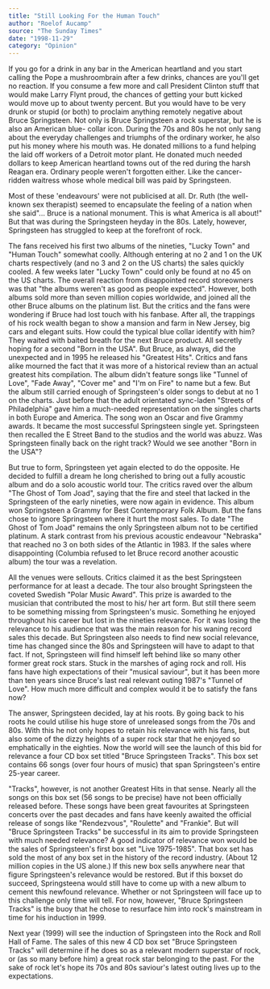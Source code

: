 ```yaml
---
title: "Still Looking For the Human Touch"
author: "Roelof Aucamp"
source: "The Sunday Times"
date: "1998-11-29"
category: "Opinion"
---
```


If you go for a drink in any bar in the American heartland and you start calling the Pope a mushroombrain after a few drinks, chances are you'll get no reaction. If you consume a few more and call President Clinton stuff that would make Larry Flynt proud, the chances of getting your butt kicked would move up to about twenty percent. But you would have to be very drunk or stupid (or both) to proclaim anything remotely negative about Bruce Springsteen. Not only is Bruce Springsteen a rock superstar, but he is also an American blue- collar icon. During the 70s and 80s he not only sang about the everyday challenges and triumphs of the ordinary worker, he also put his money where his mouth was. He donated millions to a fund helping the laid off workers of a Detroit motor plant. He donated much needed dollars to keep American heartland towns out of the red during the harsh Reagan era. Ordinary people weren't forgotten either. Like the cancer-ridden waitress whose whole medical bill was paid by Springsteen.

Most of these 'endeavours' were not publicised at all. Dr. Ruth (the well- known sex therapist) seemed to encapsulate the feeling of a nation when she said"... Bruce is a national monument. This is what America is all about!" But that was during the Springsteen heyday in the 80s. Lately, however, Springsteen has struggled to keep at the forefront of rock.

The fans received his first two albums of the nineties, "Lucky Town" and "Human Touch" somewhat coolly. Although entering at no 2 and 1 on the UK charts respectively (and no 3 and 2 on the US charts) the sales quickly cooled. A few weeks later "Lucky Town" could only be found at no 45 on the US charts. The overall reaction from disappointed record storeowners was that "the albums weren't as good as people expected". However, both albums sold more than seven million copies worldwide, and joined all the other Bruce albums on the platinum list. But the critics and the fans were wondering if Bruce had lost touch with his fanbase. After all, the trappings of his rock wealth began to show a mansion and farm in New Jersey, big cars and elegant suits. How could the typical blue collar identify with him? They waited with baited breath for the next Bruce product. All secretly hoping for a second "Born in the USA". But Bruce, as always, did the unexpected and in 1995 he released his "Greatest Hits". Critics and fans alike mourned the fact that it was more of a historical review than an actual greatest hits compilation. The album didn't feature songs like "Tunnel of Love", "Fade Away", "Cover me" and "I'm on Fire" to name but a few. But the album still carried enough of Springsteen's older songs to debut at no 1 on the charts. Just before that the adult orientated sync-laden "Streets of Philadelphia" gave him a much-needed representation on the singles charts in both Europe and America. The song won an Oscar and five Grammy awards. It became the most successful Springsteen single yet. Springsteen then recalled the E Street Band to the studios and the world was abuzz. Was Springsteen finally back on the right track? Would we see another "Born in the USA"?

But true to form, Springsteen yet again elected to do the opposite. He decided to fulfill a dream he long cherished to bring out a fully acoustic album and do a solo acoustic world tour. The critics raved over the album "The Ghost of Tom Joad", saying that the fire and steel that lacked in the Springsteen of the early nineties, were now again in evidence. This album won Springsteen a Grammy for Best Contemporary Folk Album. But the fans chose to ignore Springsteen where it hurt the most sales. To date "The Ghost of Tom Joad" remains the only Springsteen album not to be certified platinum. A stark contrast from his previous acoustic endeavour "Nebraska" that reached no 3 on both sides of the Atlantic in 1983. If the sales where disappointing (Columbia refused to let Bruce record another acoustic album) the tour was a revelation.

All the venues were sellouts. Critics claimed it as the best Springsteen performance for at least a decade. The tour also brought Springsteen the coveted Swedish "Polar Music Award". This prize is awarded to the musician that contributed the most to his/ her art form. But still there seem to be something missing from Springsteen's music. Something he enjoyed throughout his career but lost in the nineties relevance. For it was losing the relevance to his audience that was the main reason for his waning record sales this decade. But Springsteen also needs to find new social relevance, time has changed since the 80s and Springsteen will have to adapt to that fact. If not, Springsteen will find himself left behind like so many other former great rock stars. Stuck in the marshes of aging rock and roll. His fans have high expectations of their "musical saviour", but it has been more than ten years since Bruce's last real relevant outing 1987's "Tunnel of Love". How much more difficult and complex would it be to satisfy the fans now?

The answer, Springsteen decided, lay at his roots. By going back to his roots he could utilise his huge store of unreleased songs from the 70s and 80s. With this he not only hopes to retain his relevance with his fans, but also some of the dizzy heights of a super rock star that he enjoyed so emphatically in the eighties. Now the world will see the launch of this bid for relevance a four CD box set titled "Bruce Springsteen Tracks". This box set contains 66 songs (over four hours of music) that span Springsteen's entire 25-year career.

"Tracks", however, is not another Greatest Hits in that sense. Nearly all the songs on this box set (56 songs to be precise) have not been officially released before. These songs have been great favourites at Springsteen concerts over the past decades and fans have keenly awaited the official release of songs like "Rendezvous", "Roulette" and "Frankie". But will "Bruce Springsteen Tracks" be successful in its aim to provide Springsteen with much needed relevance? A good indicator of relevance won would be the sales of Springsteen's first box set "Live 1975-1985". That box set has sold the most of any box set in the history of the record industry. (About 12 million copies in the US alone.) If this new box sells anywhere near that figure Springsteen's relevance would be restored. But if this boxset do succeed, Springsteena would still have to come up with a new album to cement this newfound relevance. Whether or not Springsteen will face up to this challenge only time will tell. For now, however, "Bruce Springsteen Tracks" is the buoy that he chose to resurface him into rock's mainstream in time for his induction in 1999.

Next year (1999) will see the induction of Springsteen into the Rock and Roll Hall of Fame. The sales of this new 4 CD box set "Bruce Springsteen Tracks" will determine if he does so as a relevant modern superstar of rock, or (as so many before him) a great rock star belonging to the past. For the sake of rock let's hope its 70s and 80s saviour's latest outing lives up to the expectations.